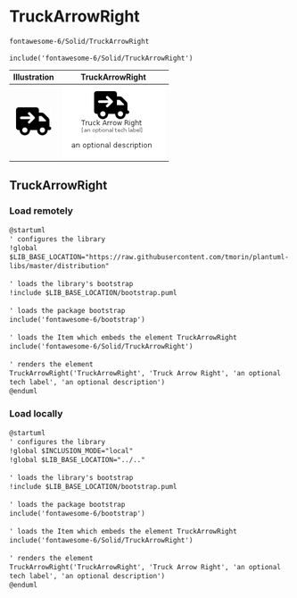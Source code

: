 # TruckArrowRight


```text
fontawesome-6/Solid/TruckArrowRight
```

```text
include('fontawesome-6/Solid/TruckArrowRight')
```



| Illustration | TruckArrowRight |
| :---: | :---: |
| ![illustration for Illustration](../../fontawesome-6/Solid/TruckArrowRight.png) | ![illustration for TruckArrowRight](../../fontawesome-6/Solid/TruckArrowRight.Local.png) |




## TruckArrowRight

### Load remotely
```plantuml
@startuml
' configures the library
!global $LIB_BASE_LOCATION="https://raw.githubusercontent.com/tmorin/plantuml-libs/master/distribution"

' loads the library's bootstrap
!include $LIB_BASE_LOCATION/bootstrap.puml

' loads the package bootstrap
include('fontawesome-6/bootstrap')

' loads the Item which embeds the element TruckArrowRight
include('fontawesome-6/Solid/TruckArrowRight')

' renders the element
TruckArrowRight('TruckArrowRight', 'Truck Arrow Right', 'an optional tech label', 'an optional description')
@enduml
```

### Load locally
```plantuml
@startuml
' configures the library
!global $INCLUSION_MODE="local"
!global $LIB_BASE_LOCATION="../.."

' loads the library's bootstrap
!include $LIB_BASE_LOCATION/bootstrap.puml

' loads the package bootstrap
include('fontawesome-6/bootstrap')

' loads the Item which embeds the element TruckArrowRight
include('fontawesome-6/Solid/TruckArrowRight')

' renders the element
TruckArrowRight('TruckArrowRight', 'Truck Arrow Right', 'an optional tech label', 'an optional description')
@enduml
```

